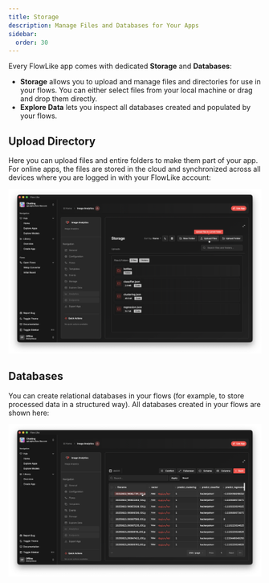 ```yaml
---
title: Storage
description: Manage Files and Databases for Your Apps
sidebar:
  order: 30
---
```


Every FlowLike app comes with dedicated **Storage** and **Databases**:

- **Storage** allows you to upload and manage files and directories for use in your flows. You can either select files from your local machine or drag and drop them directly.  
- **Explore Data** lets you inspect all databases created and populated by your flows.

## Upload Directory
Here you can upload files and entire folders to make them part of your app. For online apps, the files are stored in the cloud and synchronized across all devices where you are logged in with your FlowLike account:

![A screenshot of FlowLike Desktop showing the upload directory of an app](../../../assets/AppStorage.webp)

## Databases
You can create relational databases in your flows (for example, to store processed data in a structured way). All databases created in your flows are shown here:

![A screenshot of FlowLike Desktop showing a preview of a custom database populated with data from flow executions](../../../assets/AppDatabases.webp)
